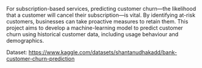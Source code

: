 For subscription-based services, predicting customer churn—the likelihood that a customer will cancel their subscription—is vital. By identifying at-risk customers, businesses can take proactive measures to retain them. This project aims to develop a machine-learning model to predict customer churn using historical customer data, including usage behaviour and demographics.

Dataset: https://www.kaggle.com/datasets/shantanudhakadd/bank-customer-churn-prediction
